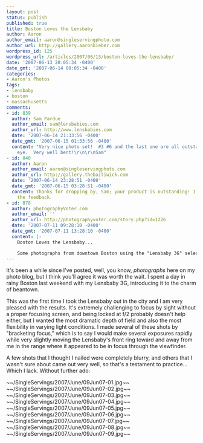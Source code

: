 ```yaml
---
layout: post
status: publish
published: true
title: Boston Loves the Lensbaby
author: Aaron
author_email: aaron@singleservingphoto.com
author_url: http://gallery.aaronbieber.com
wordpress_id: 125
wordpress_url: /articles/2007/06/13/boston-loves-the-lensbaby/
date: '2007-06-13 20:05:34 -0400'
date_gmt: '2007-06-14 00:05:34 -0400'
categories:
- Aaron's Photos
tags:
- lensbaby
- boston
- massachusetts
comments:
- id: 839
  author: Sam Pardue
  author_email: sam@lensbabies.com
  author_url: http://www.lensbabies.com
  date: '2007-06-14 21:33:56 -0400'
  date_gmt: '2007-06-15 01:33:56 -0400'
  content: "Very nice photo set!  #3 #6 and the last one are all outstanding to my
    eye.  Very well bent!\r\n\r\nSam"
- id: 840
  author: Aaron
  author_email: aaron@singleservingphoto.com
  author_url: http://gallery.thebailiwick.com
  date: '2007-06-14 23:28:51 -0400'
  date_gmt: '2007-06-15 03:28:51 -0400'
  content: Thanks for dropping by, Sam; your product is outstanding! I appreciate
    the feedback.
- id: 878
  author: photographyVoter.com
  author_email: ''
  author_url: http://photographyvoter.com/story.php?id=1226
  date: '2007-07-11 09:28:10 -0400'
  date_gmt: '2007-07-11 13:28:10 -0400'
  content: |-
    Boston Loves the Lensbaby...

    Some photographs from downtown Boston using the "Lensbaby 3G" selective focus lens....
---
```

It's been a while since I've posted, well, you know, _photographs_
here on my photo blog, but I think you'll agree it was worth the wait. I
spent a day in rainy Boston last weekend with my Lensbaby 3G,
introducing it to the charm of beantown.

This was the first time I took the Lensbaby out in the city and I am
very pleased with the results. It's extremely challenging to focus by
sight without a proper focusing screen, and being locked at f/2 probably
doesn't help either, but I wanted the most dramatic depth of field and
also the most flexibility in varying light conditions. I made several of
these shots by "bracketing focus," which is to say I would make several
exposures rapidly while very slightly moving the Lensbaby's front ring
toward and away from me in the range where it appeared to be in focus
through the viewfinder.

A few shots that I thought I nailed were completely blurry, and others
that I wasn't sure about came out very well, so that's a testament to
practice... Which I lack. Without further ado:

\~\~/SingleServings/2007/June/09Jun07-01.jpg\~\~\
 \~\~/SingleServings/2007/June/09Jun07-02.jpg\~\~\
 \~\~/SingleServings/2007/June/09Jun07-03.jpg\~\~\
 \~\~/SingleServings/2007/June/09Jun07-04.jpg\~\~\
 \~\~/SingleServings/2007/June/09Jun07-05.jpg\~\~\
 \~\~/SingleServings/2007/June/09Jun07-06.jpg\~\~\
 \~\~/SingleServings/2007/June/09Jun07-07.jpg\~\~\
 \~\~/SingleServings/2007/June/09Jun07-08.jpg\~\~\
 \~\~/SingleServings/2007/June/09Jun07-09.jpg\~\~
